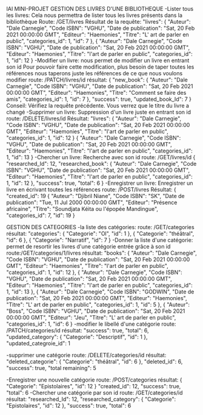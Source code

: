 IAI MINI-PROJET GESTION DES LIVRES D'UNE BIBLIOTHEQUE
-Lister tous les livres: Cela nous permettra de lister tous les livres présents dans la bibliothèque
Route: /GET/livres
Résultat de la requête:
 "livres": 
        {
            "Auteur": "Dale Carnegie",
            "Code ISBN": "VGHU",
            "Date de publication": "Sat, 20 Feb 2021 00:00:00 GMT",
            "Editeur": "Haemonies",
            "Titre": "L' art de parler en public",
            "categories_id": 1,
            "id": 7
        },
        {
            "Auteur": "Dale Carnegie",
            "Code ISBN": "VGHU",
            "Date de publication": "Sat, 20 Feb 2021 00:00:00 GMT",
            "Editeur": "Haemonies",
            "Titre": "l'art de parler en public",
            "categories_id": 1,
            "id": 12
        }
-Modifier un livre: nous permet de modifier un livre en entrant son id
Pour pouvoir faire cette modification, plus besoin de taper toutes les références
nous taperons juste les références de ce que nous voulons modifier
route: /PATCH/livres/id
résultat:
{
    "new_book": {
        "Auteur": "Dale Carnegie",
        "Code ISBN": "VGHU",
        "Date de publication": "Sat, 20 Feb 2021 00:00:00 GMT",
        "Editeur": "Haemonies",
        "Titre": "Comment se faire des amis",
        "categories_id": 1,
        "id": 7
    },
    "success": true,
    "updated_book_Id": 7
} 
Conseil: Vérifiez la requête précédente. Vous verrez que le titre du livre a changé
-Supprimer un livre: Suppression d'un livre juste en entrant son id
route: /DELETE/livres/id
Résultat:
"livres": 
        {
            "Auteur": "Dale Carnegie",
            "Code ISBN": "VGHU",
            "Date de publication": "Sat, 20 Feb 2021 00:00:00 GMT",
            "Editeur": "Haemonies",
            "Titre": "l'art de parler en public",
            "categories_id": 1,
            "id": 12
        }
       {
            "Auteur": "Dale Carnegie",
            "Code ISBN": "VGHU",
            "Date de publication": "Sat, 20 Feb 2021 00:00:00 GMT",
            "Editeur": "Haemonies",
            "Titre": "l'art de parler en public",
            "categories_id": 1,
            "id": 13
        }
-Chercher un livre: Recherche avec son id
route: /GET/livres/id
{
    "researched_Id": 12,
    "researched_book": {
        "Auteur": "Dale Carnegie",
        "Code ISBN": "VGHU",
        "Date de publication": "Sat, 20 Feb 2021 00:00:00 GMT",
        "Editeur": "Haemonies",
        "Titre": "l'art de parler en public",
        "categories_id": 1,
        "id": 12
    },
    "success": true,
    "total": 6
}
-Enregistrer un livre: Enregistrer un livre en écrivant toutes les références
route: /POST/livres
Résultat:
{
    "created_id": 19
        {
            "Auteur": "Djibril Niane",
            "Code ISBN": "SK",
            "Date de publication": "Tue, 11 Jul 2000 00:00:00 GMT",
            "Editeur": "Présence africaine",
            "Titre": "Soundjata Kéita ou l'épopée Mandingue",
            "categories_id": 7,
            "id": 19
        }

GESTION DES CATEGORIES
-la liste des catégories: 
route: /GET/categories
résultat:
"categories": 
        {
            "Categorie": "Ol",
            "id": 1
        },
        {
            "Categorie": "théâtral",
            "id": 6
        },
        {
            "Categorie": "Narratif",
            "id": 7
        }
-Donner la liste d'une catégorie: permet de resortir les livres d'une catégorie entrée grâce à son id
route:/GET/categories/1/livres
résultat:
"books": 
        {
            "Auteur": "Dale Carnegie",
            "Code ISBN": "VGHU",
            "Date de publication": "Sat, 20 Feb 2021 00:00:00 GMT",
            "Editeur": "Haemonies",
            "Titre": "l'art de parler en public",
            "categories_id": 1,
            "id": 12
        },
        {
            "Auteur": "Dale Carnegie",
            "Code ISBN": "VGHU",
            "Date de publication": "Sat, 20 Feb 2021 00:00:00 GMT",
            "Editeur": "Haemonies",
            "Titre": "l'art de parler en public",
            "categories_id": 1,
            "id": 13
        },
        {
            "Auteur": "Dale Carnegie",
            "Code ISBN": "GODWIN",
            "Date de publication": "Sat, 20 Feb 2021 00:00:00 GMT",
            "Editeur": "Haemonies",
            "Titre": "L' art de parler en public",
            "categories_id": 1,
            "id": 5
        },
        {
            "Auteur": "Boss",
            "Code ISBN": "VGHU",
            "Date de publication": "Sat, 20 Feb 2021 00:00:00 GMT",
            "Editeur": "Jeu",
            "Titre": "L' art de parler en public",
            "categories_id": 1,
            "id": 6
        }
-modifier le libellé d'une catégorie
route: /PATCH/categories/id
résultat:
"success": true,
    "total": 6,
    "updated_category": {
        "Categorie": "Descriptif",
        "id": 1
    },
    "updated_categroie_id": 1

-supprimer une catégorie
route: /DELETE/categories/id
résultat:
"deleted_categorie": {
        "Categorie": "théâtral",
        "id": 6
    },
    "deleted_id": 6,
    "success": true,
    "total remaining": 5

-Enregistrer une nouvelle catégorie
route: /POST/categories
résultat:
       {
            "Categorie": "Epistolaires",
            "id": 12
        }
    "created_id": 12,
    "success": true,
    "total": 6
-Chercher une catégorie par son id
route: /GET/categories/id
résultat:
"researched_Id": 12,
    "researched_category": {
        "Categorie": "Epistolaires",
        "id": 12
    },
    "success": true,
    "total": 6

